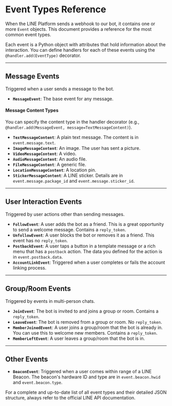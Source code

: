 # Event Types Reference

When the LINE Platform sends a webhook to our bot, it contains one or more `Event` objects. This document provides a reference for the most common event types.

Each event is a Python object with attributes that hold information about the interaction. You can define handlers for each of these events using the `@handler.add(EventType)` decorator.

---

## Message Events

Triggered when a user sends a message to the bot.

- **`MessageEvent`**: The base event for any message.

#### Message Content Types

You can specify the content type in the handler decorator (e.g., `@handler.add(MessageEvent, message=TextMessageContent)`).

- **`TextMessageContent`**: A plain text message. The content is in `event.message.text`.
- **`ImageMessageContent`**: An image. The user has sent a picture.
- **`VideoMessageContent`**: A video.
- **`AudioMessageContent`**: An audio file.
- **`FileMessageContent`**: A generic file.
- **`LocationMessageContent`**: A location pin.
- **`StickerMessageContent`**: A LINE sticker. Details are in `event.message.package_id` and `event.message.sticker_id`.

---

## User Interaction Events

Triggered by user actions other than sending messages.

- **`FollowEvent`**: A user adds the bot as a friend. This is a great opportunity to send a welcome message. Contains a `reply_token`.
- **`UnfollowEvent`**: A user blocks the bot or removes it as a friend. This event has no `reply_token`.
- **`PostbackEvent`**: A user taps a button in a template message or a rich menu that has a `postback` action. The data you defined for the action is in `event.postback.data`.
- **`AccountLinkEvent`**: Triggered when a user completes or fails the account linking process.

---

## Group/Room Events

Triggered by events in multi-person chats.

- **`JoinEvent`**: The bot is invited to and joins a group or room. Contains a `reply_token`.
- **`LeaveEvent`**: The bot is removed from a group or room. No `reply_token`.
- **`MemberJoinedEvent`**: A user joins a group/room that the bot is already in. You can use this to welcome new members. Contains a `reply_token`.
- **`MemberLeftEvent`**: A user leaves a group/room that the bot is in.

---

## Other Events

- **`BeaconEvent`**: Triggered when a user comes within range of a LINE Beacon. The beacon's hardware ID and type are in `event.beacon.hwid` and `event.beacon.type`.

For a complete and up-to-date list of all event types and their detailed JSON structure, always refer to the official LINE API documentation.
